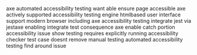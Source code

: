 axe automated accessibility testing want able ensure page accessible axe actively supported accessibility testing engine htmlbased user interface support modern browser including axe accessibility testing integrate jest via jestaxe enabling integrate test consequence axe enable catch portion accessibility issue show testing requires explicitly running accessibility checker test case doesnt remove manual testing automated accessibility testing find around issue